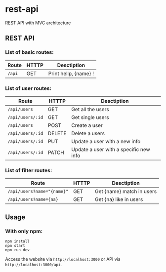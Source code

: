 # rest-api
REST API with MVC architecture

## REST API
### List of basic routes:

Route | HTTTP | Desctiption
----- | ----- | -----------
`/api` | GET | Print hellp, {name} !

### List of user routes:

Route | HTTTP | Desctiption
----- | ----- | -----------
`/api/users` | GET | Get all the users
`/api/users/:id` | GET | Get single users
`/api/users` | POST | Create a user
`/api/users/:id` | DELETE | Delete a users
`/api/users/:id` | PUT | Update a user with a new info
`/api/users/:id` | PATCH | Update a user with a specific new info

### List of filter  routes:

Route | HTTTP | Desctiption
----- | ----- | -----------
`/api/users?name="{name}"` | GET | Get {name} match in users
`/api/users?name={na}` | GET | Get {na} like in users

## Usage
### With only npm:

```
npm install
npm start
npm run dev
```

Access the website via `http://localhost:3000` or API via `http://localhost:3000/api`.
